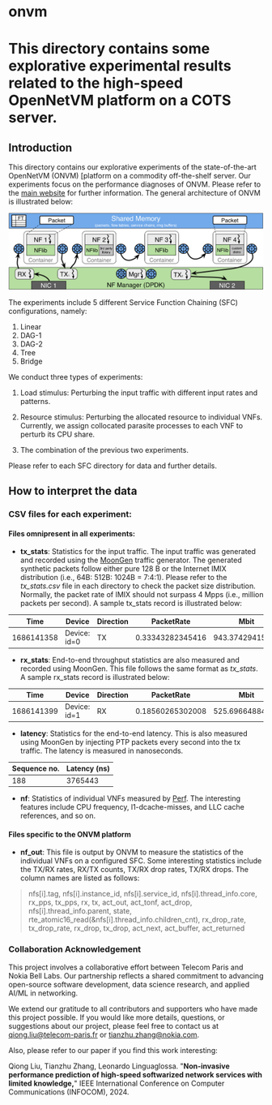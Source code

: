 # onvm

This directory contains some explorative experimental results related to the high-speed OpenNetVM platform on a COTS server.
=======
## Introduction
This directory contains our explorative experiments of the state-of-the-art OpenNetVM (ONVM) [platform on a commodity off-the-shelf server. Our experiments focus on the performance diagnoses of ONVM. Please refer to the [main website]((https://github.com/sdnfv/openNetVM)) for further information. The general architecture of ONVM is illustrated below: 

![fishy](netvm-arch.png)

The experiments include 5 different Service Function Chaining (SFC) configurations, namely:

1. Linear 
2. DAG-1 
3. DAG-2
4. Tree
5. Bridge

We conduct three types of experiments:

1. Load stimulus: Perturbing the input traffic with different input rates and patterns. 

2. Resource stimulus: Perturbing the allocated resource to individual VNFs. Currently, we assign collocated parasite processes to each VNF to perturb its CPU share.

3. The combination of the previous two experiments. 

Please refer to each SFC directory for data and further details. 

## How to interpret the data 

### CSV files for each experiment: 

#### Files omnipresent in all experiments: 
* __tx_stats__: Statistics for the input traffic. The input traffic was generated and recorded using the [MoonGen](https://github.com/emmericp/MoonGen.git) traffic generator. The generated synthetic packets follow either pure 128 B or the Internet IMIX distribution (i.e., 64B: 512B: 1024B = 7:4:1). Please refer to the *tx_stats.csv* file in each directory to check the packet size distribution. Normally, the packet rate of IMIX should not surpass 4 Mpps (i.e., million packets per second). A sample tx_stats record is illustrated below: 
  
| Time | Device | Direction | PacketRate | Mbit | MbitWithFraming | TotalPackets | TotalBytes |
|------|--------|-----------|------------|------|-----------------|--------------|------------|
|  1686141358 |	Device: id=0 |	TX	| 0.33343282345416 |	943.37429415621 |	996.72354590888	| 339888 |	120205980 |

* __rx_stats__: End-to-end throughput statistics are also measured and recorded using MoonGen. This file follows the same format as *tx_stats*. A sample rx_stats record is illustrated below:

| Time | Device | Direction | PacketRate | Mbit | MbitWithFraming | TotalPackets | TotalBytes |
|------|--------|-----------|------------|------|-----------------|--------------|------------|
| 1686141399 | Device: id=1	| RX |	0.18560265302008 |	525.69664884533	| 555.39307332854 |	15963959	| 5653132404 |

* __latency__: Statistics for the end-to-end latency. This is also measured using MoonGen by injecting PTP packets every second into the tx traffic. The latency is measured in nanoseconds.

| Sequence no. | Latency (ns) |
|--------------|--------------|
| 188 | 3765443 |


* __nf__: Statistics of individual VNFs measured by [Perf](https://perf.wiki.kernel.org/index.php/Main_Page). The interesting features include CPU frequency, l1-dcache-misses, and LLC cache references, and so on. 


#### Files specific to the ONVM platform
* __nf_out__: This file is output by ONVM to measure the statistics of the individual VNFs on a configured SFC. Some interesting statistics include the TX/RX rates, RX/TX counts, TX/RX drop rates, TX/RX drops. The column names are listed as follows:
> nfs[i].tag, nfs[i].instance_id, nfs[i].service_id, nfs[i].thread_info.core, rx_pps, tx_pps, rx, tx, act_out, act_tonf, act_drop, nfs[i].thread_info.parent, state, rte_atomic16_read(&nfs[i].thread_info.children_cnt), rx_drop_rate, tx_drop_rate, rx_drop, tx_drop, act_next, act_buffer, act_returned 

### Collaboration Acknowledgement
This project involves a collaborative effort between Telecom Paris and Nokia Bell Labs. Our partnership reflects a shared commitment to advancing open-source software development, data science research, and applied AI/ML in networking. 

We extend our gratitude to all contributors and supporters who have made this project possible. If you would like more details, questions, or suggestions about our project, please feel free to contact us at qiong.liu@telecom-paris.fr or tianzhu.zhang@nokia.com.

Also, please refer to our paper if you find this work interesting: 

Qiong Liu, Tianzhu Zhang, Leonardo Linguaglossa. "__Non-invasive performance prediction of high-speed softwarized network services with limited knowledge,__" IEEE International Conference on Computer Communications (INFOCOM), 2024.
